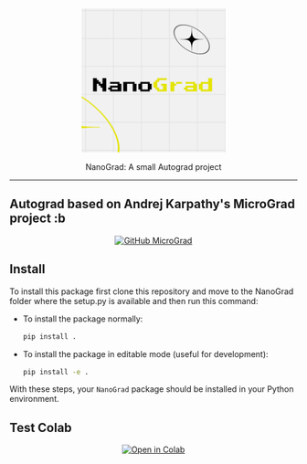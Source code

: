 <div align="center">

<picture>
  <img alt="NanoGradLogo" src="NanoGrad.png" width="50%" height="50%">
</picture>

NanoGrad: A small Autograd project

</div>

---

## Autograd based on Andrej Karpathy's MicroGrad project :b
<p align="center">
    <a href="https://github.com/karpathy/micrograd">
        <img src="https://img.shields.io/badge/GitHub-MicroGrad-blue" alt="GitHub MicroGrad" width="200" />
    </a>
</p>



## Install

To install this package first clone this repository and move to the NanoGrad folder where the setup.py is available and then run this command:

   - To install the package normally:
     ```bash
     pip install .
     ```
   - To install the package in editable mode (useful for development):
     ```bash
     pip install -e .
     ```

With these steps, your `NanoGrad` package should be installed in your Python environment.

## Test Colab

<p align="center">
    <a href="https://colab.research.google.com/drive/1DbOFuh5cDcPpdvL2Tqe6UemvU09FcDMo?usp=sharing">
        <img src="https://colab.research.google.com/assets/colab-badge.svg" alt="Open in Colab" width="200" />
    </a>
</p>

